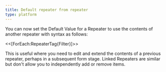 ```yaml
---
title: Default repeater from repeater
type: platform
---
```


You can now set the Default Value for a Repeater to use the contents of another repeater with syntax as follows:

&lt;&lt;[ForEach:RepeaterTag{Filter}]&gt;&gt;

This is useful where you need to edit and extend the contents of a previous repeater, perhaps in a subsequent form stage. Linked Repeaters are similar but don't allow you to independently add or remove items.